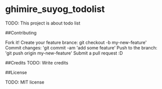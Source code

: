# ghimire_suyog_todolist
TODO: This project is about todo list

##Contributing

Fork it!
Create your feature brance: git checkout -b my-new-feature'
Commit changes: 'git commit -am 'add some feature'
Push to the branch: 'git push origin my-new-feature'
Submit a pull request :D

##Credits
TODO: Write credits

##License

TODO: MIT license
